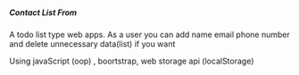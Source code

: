 <h5>Contact List From</h5>
<p>A todo list type web apps. As a user you can add name email phone number and delete unnecessary data(list) if you want</p>
<p>Using javaScript (oop) , boortstrap, web storage api (localStorage)</p>

